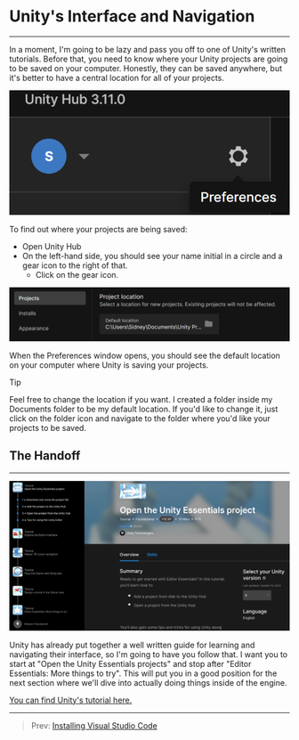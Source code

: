 # Unity's Interface and Navigation
***
In a moment, I'm going to be lazy and pass you off to one of Unity's written tutorials. Before that, you need to know where your Unity projects are going to be saved on your computer.
Honestly, they can be saved anywhere, but it's better to have a central location for all of your projects. 

![img.png](img.png)

To find out where your projects are being saved:
* Open Unity Hub
* On the left-hand side, you should see your name initial in a circle and a gear icon to the right of that. 
  * Click on the gear icon.

![img_2.png](img_2.png)

When the Preferences window opens, you should see the default location on your computer where Unity is saving your projects.

> [!TIP]
> Feel free to change the location if you want. I created a folder inside my Documents folder to be my default location.
> If you'd like to change it, just click on the folder icon and navigate to the folder where you'd like your projects to be saved.


## The Handoff
***
![img_1.png](img_1.png)

Unity has already put together a well written guide for learning and navigating their interface, so I'm going to have you follow that.
I want you to start at "Open the Unity Essentials projects" and stop after "Editor Essentials: More things to try". This will put you in a good position for the next section where we'll dive into actually doing things inside of the engine.

[You can find Unity's tutorial here. ](https://learn.unity.com/tutorial/open-the-unity-essentials-project?uv=6&pathwayId=664b6225edbc2a01973f4f19&missionId=664bdda6edbc2a09177bccae#)

---
>Prev: [Installing Visual Studio Code](/02_IDE/IDE.md)

